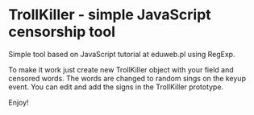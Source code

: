 # TrollKiller - simple JavaScript censorship tool 

Simple tool based on JavaScript tutorial at eduweb.pl using RegExp.

To make it work just create new TrollKiller object with your field and censored words. The words are changed to random sings on the keyup event. You can edit and add the signs in the TrollKiller prototype.

Enjoy! 